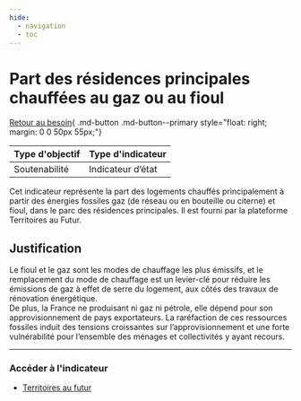 ```yaml
---
hide:
  - navigation
  - toc
---
```


# Part des résidences principales chauffées au gaz ou au fioul  

[Retour au besoin](https://konsilion.github.io/diag360/pages/besoins/bv3){ .md-button .md-button--primary style="float: right; margin: 0 0 50px 55px;"}

|Type d'objectif|Type d'indicateur|
|--|--|
|Soutenabilité|Indicateur d’état|

Cet  indicateur  représente  la part des logements chauffés principalement à partir des énergies  fossiles  gaz  (de  réseau  ou  en bouteille ou citerne) et fioul, dans le parc des résidences principales. Il est fourni par la plateforme Territoires au Futur. 

## Justification

Le fioul et le gaz sont les modes de chauffage les plus émissifs, et le remplacement du mode de chauffage est un levier-clé pour réduire les émissions de gaz à effet de serre du logement, aux côtés des travaux de rénovation énergétique.  
De  plus,  la  France  ne  produisant  ni  gaz  ni  pétrole,  elle  dépend  pour  son approvisionnement  de  pays  exportateurs.  La  raréfaction  de  ces  ressources  fossiles induit  des  tensions  croissantes  sur  l’approvisionnement et une forte vulnérabilité pour l’ensemble des ménages et collectivités y ayant recours. 

---

### Accéder à l'indicateur

- [Territoires au futur](https://territoiresaufutur.org/carte?indicator=chauffage_logement_fossile&scale=epci)